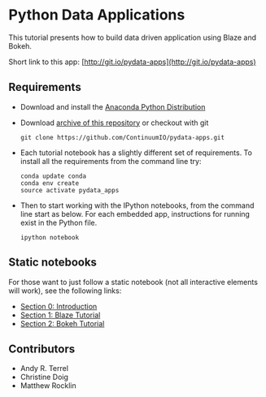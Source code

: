 # Python Data Applications 

This tutorial presents how to build data driven application using Blaze and Bokeh.

Short link to this app: [http://git.io/pydata-apps](http://git.io/pydata-apps)

## Requirements

- Download and install the [Anaconda Python Distribution](http://continuum.io/downloads)
- Download [archive of this repository](https://github.com/ContinuumIO/pydata-apps/archive/master.zip) or checkout with git 

  ```
  git clone https://github.com/ContinuumIO/pydata-apps.git
  ```

- Each tutorial notebook has a slightly different set of requirements. To install all the requirements from the command line try:
  
  ```
  conda update conda
  conda env create
  source activate pydata_apps
  ```

- Then to start working with the IPython notebooks, from the command line start as below. For each embedded app, instructions for running exist in the Python file. 

  ```
  ipython notebook
  ```
  
  

## Static notebooks

For those want to just follow a static notebook (not all interactive elements will work), see the following links:

- [Section 0: Introduction](http://nbviewer.ipython.org/github/ContinuumIO/pydata-apps/blob/master/Section_0_Introduction.ipynb)
- [Section 1: Blaze Tutorial](http://nbviewer.ipython.org/github/ContinuumIO/pydata-apps/blob/master/Section_1_blaze.ipynb)
- [Section 2: Bokeh Tutorial](http://nbviewer.ipython.org/github/ContinuumIO/pydata-apps/blob/master/Section_2_bokeh.ipynb) 


## Contributors

- Andy R. Terrel
- Christine Doig
- Matthew Rocklin

